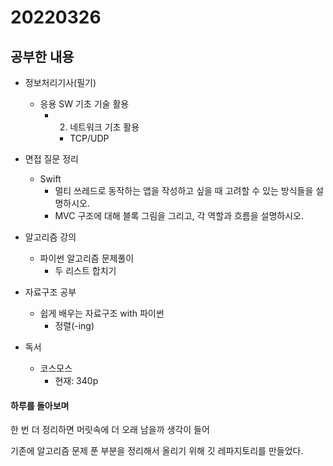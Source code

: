 # 20220326

## 공부한 내용
+ 정보처리기사(필기)
    * 응용 SW 기초 기술 활용
      + 2. 네트워크 기초 활용
        - TCP/UDP

+ 면접 질문 정리
  - Swift
    * 멀티 쓰레드로 동작하는 앱을 작성하고 싶을 때 고려할 수 있는 방식들을 설명하시오.
    * MVC 구조에 대해 블록 그림을 그리고, 각 역할과 흐름을 설명하시오.
    
+ 알고리즘 강의
  - 파이썬 알고리즘 문제풀이
    * 두 리스트 합치기

+ 자료구조 공부
  - 쉽게 배우는 자료구조 with 파이썬
    * 정렬(-ing)

+ 독서
  - 코스모스
    * 현재: 340p

#### 하루를 돌아보며
한 번 더 정리하면 머릿속에 더 오래 남을까 생각이 들어

기존에 알고리즘 문제 푼 부분을 정리해서 올리기 위해 깃 레파지토리를 만들었다.


